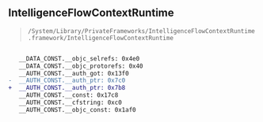 ## IntelligenceFlowContextRuntime

> `/System/Library/PrivateFrameworks/IntelligenceFlowContextRuntime.framework/IntelligenceFlowContextRuntime`

```diff

   __DATA_CONST.__objc_selrefs: 0x4e0
   __DATA_CONST.__objc_protorefs: 0x40
   __AUTH_CONST.__auth_got: 0x13f0
-  __AUTH_CONST.__auth_ptr: 0x7c0
+  __AUTH_CONST.__auth_ptr: 0x7b8
   __AUTH_CONST.__const: 0x17c8
   __AUTH_CONST.__cfstring: 0xc0
   __AUTH_CONST.__objc_const: 0x1af0

```
